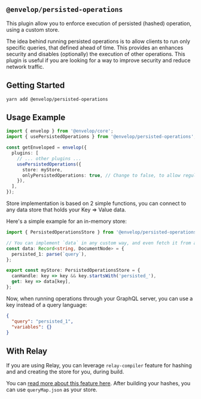 ## `@envelop/persisted-operations`

This plugin allow you to enforce execution of persisted (hashed) operation, using a custom store.

The idea behind running persisted operations is to allow clients to run only specific queries, that defined ahead of time. This provides an enhances security and disables (optionally) the execution of other operations. This plugin is useful if you are looking for a way to improve security and reduce network traffic.

## Getting Started

```
yarn add @envelop/persisted-operations
```

## Usage Example

```ts
import { envelop } from '@envelop/core';
import { usePersistedOperations } from '@envelop/persisted-operations';

const getEnveloped = envelop({
  plugins: [
    // ... other plugins ...
    usePersistedOperations({
      store: myStore,
      onlyPersistedOperations: true, // Change to false, to allow regular operations in addition
    }),
  ],
});
```

Store implementation is based on 2 simple functions, you can connect to any data store that holds your Key => Value data.

Here's a simple example for an in-memory store:

```ts
import { PersistedOperationsStore } from '@envelop/persisted-operations';

// You can implement `data` in any custom way, and even fetch it from a remote store.
const data: Record<string, DocumentNode> = {
  persisted_1: parse(`query`),
};

export const myStore: PersistedOperationsStore = {
  canHandle: key => key && key.startsWith('persisted_'),
  get: key => data[key],
};
```

Now, when running operations through your GraphQL server, you can use a key instead of a query language:

```json
{
  "query": "persisted_1",
  "variables": {}
}
```

## With Relay

If you are using Relay, you can leverage `relay-compiler` feature for hashing and and creating the store for you, during build.

You can [read more about this feature here](https://relay.dev/docs/guides/persisted-queries/). After building your hashes, you can use `queryMap.json` as your store.
